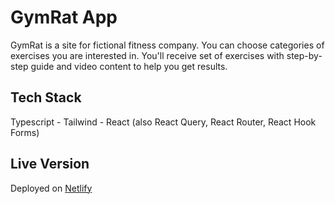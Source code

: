 # GymRat App

GymRat is a site for fictional fitness company. You can choose categories of exercises you are interested in. You'll receive set of exercises with step-by-step guide and video content to help you get results.

## Tech Stack

Typescript - Tailwind - React (also React Query, React Router, React Hook Forms)

## Live Version

Deployed on [Netlify](https://gymrat-app.netlify.app/)
